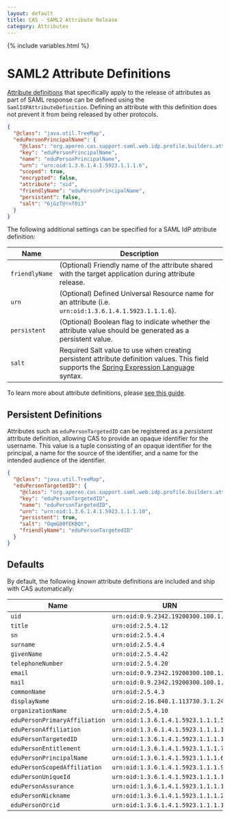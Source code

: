 ```yaml
---
layout: default
title: CAS - SAML2 Attribute Release
category: Attributes
---
```

{% include variables.html %}

# SAML2 Attribute Definitions

[Attribute definitions](../integration/Attribute-Definitions.html) that specifically apply to the release of 
attributes as part of SAML response can be defined using the `SamlIdPAttributeDefinition`. Defining an attribute with this definition does not
prevent it from being released by other protocols.

```json
{
  "@class": "java.util.TreeMap",
  "eduPersonPrincipalName": {
    "@class": "org.apereo.cas.support.saml.web.idp.profile.builders.attr.SamlIdPAttributeDefinition",
    "key": "eduPersonPrincipalName",
    "name": "eduPersonPrincipalName",
    "urn": "urn:oid:1.3.6.1.4.1.5923.1.1.1.6",
    "scoped": true,
    "encrypted": false,
    "attribute": "uid",
    "friendlyName": "eduPersonPrincipalName",
    "persistent": false,
    "salt": "6jGzT@!nf0i3"
  }
}
```

The following additional settings can be specified for a SAML IdP attribute definition:

| Name           | Description                                                                                                                                                                                           |
|----------------|-------------------------------------------------------------------------------------------------------------------------------------------------------------------------------------------------------|
| `friendlyName` | (Optional) Friendly name of the attribute shared with the target application during attribute release.                                                                                                |
| `urn`          | (Optional) Defined Universal Resource name for an attribute (i.e. `urn:oid:1.3.6.1.4.1.5923.1.1.1.6`).                                                                                                |
| `persistent`   | (Optional) Boolean flag to indicate whether the attribute value should be generated as a persistent value.                                                                                            |
| `salt`         | Required Salt value to use when creating persistent attribute definition values. This field supports the [Spring Expression Language](../configuration/Configuration-Spring-Expressions.html) syntax. |

To learn more about attribute definitions, please [see this guide](../integration/Attribute-Definitions.html).
 
## Persistent Definitions

Attributes such as `eduPersonTargetedID` can be registered as a *persistent* attribute definition, allowing CAS to provide an opaque identifier 
for the username. This value is a tuple consisting of an opaque identifier for the principal, a name 
for the source of the identifier, and a name for the intended audience of the identifier.

```json
{
  "@class": "java.util.TreeMap",
  "eduPersonTargetedID": {
    "@class": "org.apereo.cas.support.saml.web.idp.profile.builders.attr.SamlIdPAttributeDefinition",
    "key": "eduPersonTargetedID",
    "name": "eduPersonTargetedID",
    "urn": "urn:oid:1.3.6.1.4.1.5923.1.1.1.10",
    "persistent": true,
    "salt": "OqmG80fEKBQt",
    "friendlyName": "eduPersonTargetedID"
  }
}
```

## Defaults

By default, the following *known* attribute definitions are included and ship with CAS automatically:

| Name                          | URN                                  |
|-------------------------------|--------------------------------------|
| `uid`                         | `urn:oid:0.9.2342.19200300.100.1.1`  |            
| `title`                       | `urn:oid:2.5.4.12`                   |
| `sn`                          | `urn:oid:2.5.4.4`                    |
| `surname`                     | `urn:oid:2.5.4.4`                    |
| `givenName`                   | `urn:oid:2.5.4.42`                   |
| `telephoneNumber`             | `urn:oid:2.5.4.20`                   |
| `email`                       | `urn:oid:0.9.2342.19200300.100.1.3`  |
| `mail`                        | `urn:oid:0.9.2342.19200300.100.1.3 ` |
| `commonName`                  | `urn:oid:2.5.4.3`                    |
| `displayName`                 | `urn:oid:2.16.840.1.113730.3.1.241`  |
| `organizationName`            | `urn:oid:2.5.4.10`                   |
| `eduPersonPrimaryAffiliation` | `urn:oid:1.3.6.1.4.1.5923.1.1.1.5`   |
| `eduPersonAffiliation`        | `urn:oid:1.3.6.1.4.1.5923.1.1.1.1`   |
| `eduPersonTargetedID`         | `urn:oid:1.3.6.1.4.1.5923.1.1.1.10`  |
| `eduPersonEntitlement`        | `urn:oid:1.3.6.1.4.1.5923.1.1.1.7`   |
| `eduPersonPrincipalName`      | `urn:oid:1.3.6.1.4.1.5923.1.1.1.6`   |
| `eduPersonScopedAffiliation`  | `urn:oid:1.3.6.1.4.1.5923.1.1.1.9`   |
| `eduPersonUniqueId`           | `urn:oid:1.3.6.1.4.1.5923.1.1.1.13`  |
| `eduPersonAssurance`          | `urn:oid:1.3.6.1.4.1.5923.1.1.1.11`  |
| `eduPersonNickname`           | `urn:oid:1.3.6.1.4.1.5923.1.1.1.2`   |
| `eduPersonOrcid`              | `urn:oid:1.3.6.1.4.1.5923.1.1.1.14`  |

